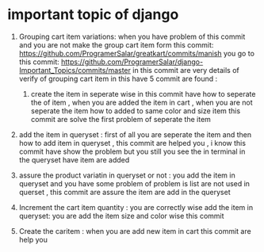 # important topic of django

1. Grouping cart item variations:
   when you have problem of this commit and you are not make the group cart item form this commit: https://github.com/ProgramerSalar/greatkart/commits/manish
   you go to this commit: https://github.com/ProgramerSalar/django-Important_Topics/commits/master
   in this commit are very details of verify of grouping cart item
   in this have 5 commit are found :
   1. create the item in seperate wise
      in this commit have how to seperate the of item , when you are added the item in cart , when you are not seperate the item how to added to same color and size item
     this commit are solve the first problem of seperate the item

  2. add the item in queryset :
      first of all you are seperate the item and then how to add item in queryset , this commit are helped you , i know this commit have show the problem but you still
     you see the in terminal in the queryset have item are added


  3. assure the product variatin in queryset or not :
     you add the item in queryset and you have some problem of problem is list are not used in querset , this commit are assure the item are add in the queryset

  4. Increment the cart item quantity :
     you are correctly wise add the item in queryset:
     you are add the item size and color wise this commit

  5. Create the caritem :
     when you are add new item in cart this commit are help you


     
